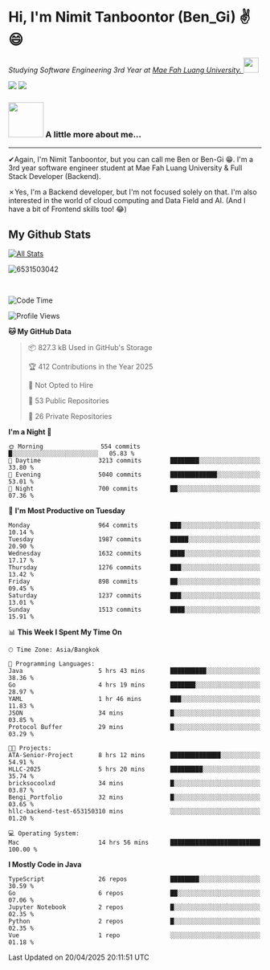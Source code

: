 # Hi, I'm Nimit Tanboontor (Ben_Gi) ✌😄
<p><em>Studying Software Engineering 3rd Year at <a href="https://en.mfu.ac.th/home.html"> Mae Fah Luang University.
</a><img src="https://media.giphy.com/media/WUlplcMpOCEmTGBtBW/giphy.gif" width="30"> </em></p>


[![](https://img.shields.io/badge/linkedin-%230077B5.svg?style=for-the-badge&logo=linkedin)]([https://www.linkedin.com/in/thanaphoom-babparn/](https://www.linkedin.com/in/nimit-tanbooutor-798139246/))
[![](https://img.shields.io/badge/Medium-12100E?style=for-the-badge&logo=medium&logoColor=white)](https://medium.com/@nimittanbooutor)

### <img src="https://media.giphy.com/media/VgCDAzcKvsR6OM0uWg/giphy.gif" width="70"> A little more about me...  

<hr> <!-- Horizontal line -->

&#10004;Again, I'm Nimit Tanboontor, but you can call me Ben or Ben-Gi 😁. I'm a 3rd year software engineer student at Mae Fah Luang University & Full Stack Developer (Backend).

&#10007;Yes, I'm a Backend developer, but I'm not focused solely on that. I'm also interested in the world of cloud computing and Data Field and AI. (And I have a bit of Frontend skills too! 😂)


## My Github Stats

[![All Stats](https://github-readme-stats.vercel.app/api?username=6531503042&show_icons=true&theme=algolia)](https://github.com/6531503042)

<p><img align="center" src="https://github-readme-streak-stats.herokuapp.com/?user=6531503042&" alt="6531503042" /></p>

<br />


<!--START_SECTION:waka-->
![Code Time](http://img.shields.io/badge/Code%20Time-481%20hrs%2048%20mins-blue)

![Profile Views](http://img.shields.io/badge/Profile%20Views-6-blue)

**🐱 My GitHub Data** 

> 📦 827.3 kB Used in GitHub's Storage 
 > 
> 🏆 412 Contributions in the Year 2025
 > 
> 🚫 Not Opted to Hire
 > 
> 📜 53 Public Repositories 
 > 
> 🔑 26 Private Repositories 
 > 
**I'm a Night 🦉** 

```text
🌞 Morning                554 commits         █░░░░░░░░░░░░░░░░░░░░░░░░   05.83 % 
🌆 Daytime                3213 commits        ████████░░░░░░░░░░░░░░░░░   33.80 % 
🌃 Evening                5040 commits        █████████████░░░░░░░░░░░░   53.01 % 
🌙 Night                  700 commits         ██░░░░░░░░░░░░░░░░░░░░░░░   07.36 % 
```
📅 **I'm Most Productive on Tuesday** 

```text
Monday                   964 commits         ███░░░░░░░░░░░░░░░░░░░░░░   10.14 % 
Tuesday                  1987 commits        █████░░░░░░░░░░░░░░░░░░░░   20.90 % 
Wednesday                1632 commits        ████░░░░░░░░░░░░░░░░░░░░░   17.17 % 
Thursday                 1276 commits        ███░░░░░░░░░░░░░░░░░░░░░░   13.42 % 
Friday                   898 commits         ██░░░░░░░░░░░░░░░░░░░░░░░   09.45 % 
Saturday                 1237 commits        ███░░░░░░░░░░░░░░░░░░░░░░   13.01 % 
Sunday                   1513 commits        ████░░░░░░░░░░░░░░░░░░░░░   15.91 % 
```


📊 **This Week I Spent My Time On** 

```text
🕑︎ Time Zone: Asia/Bangkok

💬 Programming Languages: 
Java                     5 hrs 43 mins       ██████████░░░░░░░░░░░░░░░   38.36 % 
Go                       4 hrs 19 mins       ███████░░░░░░░░░░░░░░░░░░   28.97 % 
YAML                     1 hr 46 mins        ███░░░░░░░░░░░░░░░░░░░░░░   11.83 % 
JSON                     34 mins             █░░░░░░░░░░░░░░░░░░░░░░░░   03.85 % 
Protocol Buffer          29 mins             █░░░░░░░░░░░░░░░░░░░░░░░░   03.29 % 

🐱‍💻 Projects: 
ATA-Senior-Project       8 hrs 12 mins       ██████████████░░░░░░░░░░░   54.91 % 
HLLC-2025                5 hrs 20 mins       █████████░░░░░░░░░░░░░░░░   35.74 % 
bricksocoolxd            34 mins             █░░░░░░░░░░░░░░░░░░░░░░░░   03.87 % 
Bengi_Portfolio          32 mins             █░░░░░░░░░░░░░░░░░░░░░░░░   03.65 % 
hllc-backend-test-653150310 mins             ░░░░░░░░░░░░░░░░░░░░░░░░░   01.20 % 

💻 Operating System: 
Mac                      14 hrs 56 mins      █████████████████████████   100.00 % 
```

**I Mostly Code in Java** 

```text
TypeScript               26 repos            ████████░░░░░░░░░░░░░░░░░   30.59 % 
Go                       6 repos             ██░░░░░░░░░░░░░░░░░░░░░░░   07.06 % 
Jupyter Notebook         2 repos             █░░░░░░░░░░░░░░░░░░░░░░░░   02.35 % 
Python                   2 repos             █░░░░░░░░░░░░░░░░░░░░░░░░   02.35 % 
Vue                      1 repo              ░░░░░░░░░░░░░░░░░░░░░░░░░   01.18 % 
```




 Last Updated on 20/04/2025 20:11:51 UTC
<!--END_SECTION:waka-->
